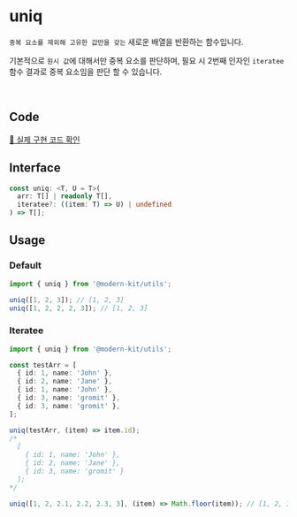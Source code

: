 # uniq

`중복 요소를 제외해 고유한 값만을 갖는` 새로운 배열을 반환하는 함수입니다.

기본적으로 `원시 값`에 대해서만 중복 요소를 판단하며, 필요 시 2번째 인자인 `iteratee` 함수 결과로 중복 요소임을 판단 할 수 있습니다.

<br />

## Code
[🔗 실제 구현 코드 확인](https://github.com/modern-agile-team/modern-kit/blob/main/packages/utils/src/array/uniq/index.ts)

## Interface
```ts title="typescript"
const uniq: <T, U = T>(
  arr: T[] | readonly T[],
  iteratee?: ((item: T) => U) | undefined
) => T[];
```

## Usage
### Default
```ts title="typescript"
import { uniq } from '@modern-kit/utils';

uniq([1, 2, 3]); // [1, 2, 3] 
uniq([1, 2, 2, 2, 3]); // [1, 2, 3]
```

### Iteratee
```ts title="typescript"
import { uniq } from '@modern-kit/utils';

const testArr = [
  { id: 1, name: 'John' },
  { id: 2, name: 'Jane' },
  { id: 1, name: 'John' },
  { id: 3, name: 'gromit' },
  { id: 3, name: 'gromit' },
];

uniq(testArr, (item) => item.id);
/*
  [
    { id: 1, name: 'John' },
    { id: 2, name: 'Jane' },
    { id: 3, name: 'gromit' }
  ];
*/

uniq([1, 2, 2.1, 2.2, 2.3, 3], (item) => Math.floor(item)); // [1, 2, 3]
```